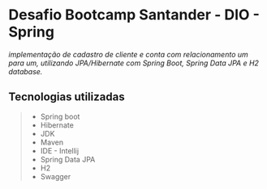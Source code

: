 # Desafio Bootcamp Santander - DIO - Spring 
_implementação de cadastro de cliente e conta com relacionamento um para um, utilizando JPA/Hibernate com Spring Boot, Spring Data JPA e H2 database._


## Tecnologias utilizadas
> - Spring boot 
> - Hibernate 
> - JDK 
> - Maven 
> - IDE - Intellij 
> - Spring Data JPA 
> - H2 
> - Swagger 